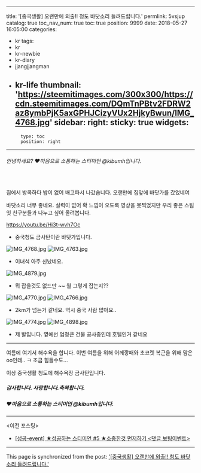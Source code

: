 
---
title: '[중국생활] 오랜만에 외출!! 청도 바닷소리 들려드립니다.'
permlink: 5vsjup
catalog: true
toc_nav_num: true
toc: true
position: 9999
date: 2018-05-27 16:05:00
categories:
- kr
tags:
- kr
- kr-newbie
- kr-diary
- jjangjjangman
- kr-life
thumbnail: 'https://steemitimages.com/300x300/https://cdn.steemitimages.com/DQmTnPBtv2FDRW2az8ymbPjK5axGPHJCizyVUx2HjkyBwun/IMG_4768.jpg'
sidebar:
    right:
        sticky: true
widgets:
    -
        type: toc
        position: right
---


###### 안녕하세요? ♥마음으로 소통하는 스티미언 @kibumh입니다.
<br>

집에서 방콕하다 밥이 없어 배고파서 나갔습니다.
오랜만에 집앞에 바닷가를 갔었네여

바닷소리 너무 좋네요.
실력이 없어 확 느낌이 오도록 영상을 못찍었지만
우리 좋은 스팀잇 친구분들과 나누고 싶어 올려봅니다.


https://youtu.be/Hi3t-wvh7Oc
- 중국청도 금사탄이란 바닷가입니다.

![IMG_4768.jpg](https://steemitimages.com/300x300/https://cdn.steemitimages.com/DQmTnPBtv2FDRW2az8ymbPjK5axGPHJCizyVUx2HjkyBwun/IMG_4768.jpg)  ![IMG_4763.jpg](https://steemitimages.com/300x300/https://cdn.steemitimages.com/DQmZX8niBtMr1ev1KqkQgyV57rBnVJ5fvc2aTMQUssy6P9r/IMG_4763.jpg)
- 이녀석 아주 신났네요. 

![IMG_4879.jpg](https://cdn.steemitimages.com/DQmWgXks2bRmBohYQfzzqhLVPErUu71WUwPLQFgWD1zNRBu/IMG_4879.jpg)
 - 뭐 잡을것도 없드만 ~~ 뭘 그렇게 잡는지??

![IMG_4770.jpg](https://steemitimages.com/300x0/https://cdn.steemitimages.com/DQmbdTfyFHgi3EXKEYiTHzhqZ6pWaXV1yLEihuXsUAJEp4q/IMG_4770.jpg)  ![IMG_4766.jpg](https://steemitimages.com/300x300/https://cdn.steemitimages.com/DQmT55tLtQ1MDS41JEoThRqWHvzaodQZHgqXJ93GiX67F32/IMG_4766.jpg)
- 2km가 넘는거 같네요. 역시 중국 사람 많아요..

![IMG_4774.jpg]( https://steemitimages.com/300x300/https://cdn.steemitimages.com/DQmX9dFZBjkUsbXGsaUcY6faMZ5FqH3MKDuVNQenBdkqCEM/IMG_4774.jpg)  ![IMG_4898.jpg](https://steemitimages.com/300x300/https://cdn.steemitimages.com/DQmX8Anw4G9rdCSkUtKa1r88ftK9UbnDyd2barw5T8hi5k2/IMG_4898.jpg)
- 제 발입니다.  옆에선 엄청큰 건물 공사중인데 호텔인거 같네요

---
여름에 여기서 해수욕을  합니다.
이번 여름을 위해 어께깡패와 초코렛 복근을 위해 
맘은 oo인데.. ㅋ 조금 힘들수도...

이상 중국생활 청도에 해수욕장 금사탄입니다.

##### 감사합니다. 사랑합니다.축복합니다.
##### ♥마음으로 소통하는 스티미언 @kibumh입니다.

---
 <이전 포스팅>
- [[성공-event] ★성공하는 스티미언 #5 ★소중한것 먼저하기 <댓글 보팅이벤트>](https://steemit.com/kr-success/@kibumh/event-5)

- - -

This page is synchronized from the post: ['[중국생활] 오랜만에 외출!! 청도 바닷소리 들려드립니다.'](https://steemit.com/@kibumh/5vsjup)
